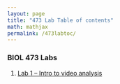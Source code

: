 ```yaml
---
layout: page
title: "473 Lab Table of contents"
math: mathjax
permalink: /473labtoc/
---
```


### BIOL 473 Labs

1. [Lab 1 – Intro to video analysis](./Lab1Intro.md)